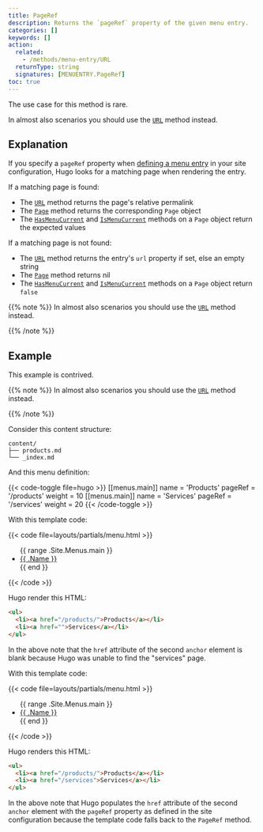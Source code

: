 ```yaml
---
title: PageRef
description: Returns the `pageRef` property of the given menu entry.
categories: []
keywords: []
action:
  related:
    - /methods/menu-entry/URL
  returnType: string
  signatures: [MENUENTRY.PageRef]
toc: true
---
```


The use case for this method is rare.

In almost also scenarios you should use the [`URL`] method instead.

## Explanation

If you specify a `pageRef` property when [defining a menu entry] in your site configuration, Hugo looks for a matching page when rendering the entry.

If a matching page is found:

- The [`URL`] method returns the page's relative permalink
- The [`Page`] method returns the corresponding `Page` object
- The [`HasMenuCurrent`] and [`IsMenuCurrent`] methods on a `Page` object return the expected values

If a matching page is not found:

- The [`URL`] method returns the entry's `url` property if set, else an empty string
- The [`Page`] method returns nil
- The [`HasMenuCurrent`] and [`IsMenuCurrent`] methods on a `Page` object return `false`

{{% note %}}
In almost also scenarios you should use the [`URL`] method instead.

[`URL`]: /methods/menu-entry/url/
{{% /note %}}

[defining a menu entry]: /content-management/menus/#define-in-site-configuration
[`Page`]: /methods/menu-entry/page/
[`URL`]: /methods/menu-entry/url/
[`IsMenuCurrent`]: /methods/page/ismenucurrent/
[`HasMenuCurrent`]: /methods/page/hasmenucurrent/
[`RelPermalink`]: /methods/page/relpermalink/

## Example

This example is contrived.

{{% note %}}
In almost also scenarios you should use the [`URL`] method instead.

[`URL`]: /methods/menu-entry/url/
{{% /note %}}

Consider this content structure:

```text
content/
├── products.md
└── _index.md
```

And this menu definition:

{{< code-toggle file=hugo >}}
[[menus.main]]
name = 'Products'
pageRef = '/products'
weight = 10
[[menus.main]]
name = 'Services'
pageRef = '/services'
weight = 20
{{< /code-toggle >}}

With this template code:

{{< code file=layouts/partials/menu.html >}}
<ul>
  {{ range .Site.Menus.main }}
    <li><a href="{{ .URL }}">{{ .Name }}</a></li>
  {{ end }}
</ul>
{{< /code >}}

Hugo render this HTML:

```html
<ul>
  <li><a href="/products/">Products</a></li>
  <li><a href="">Services</a></li>
</ul>
```

In the above note that the `href` attribute of the second `anchor` element is blank because Hugo was unable to find the "services" page.

With this template code:

{{< code file=layouts/partials/menu.html >}}
<ul>
  {{ range .Site.Menus.main }}
    <li><a href="{{ or .URL .PageRef }}">{{ .Name }}</a></li>
  {{ end }}
</ul>
{{< /code >}}

Hugo renders this HTML:

```html
<ul>
  <li><a href="/products/">Products</a></li>
  <li><a href="/services">Services</a></li>
</ul>
```

In the above note that Hugo populates the `href` attribute of the second `anchor` element with the `pageRef` property as defined in the site configuration because the template code falls back to the `PageRef` method.

